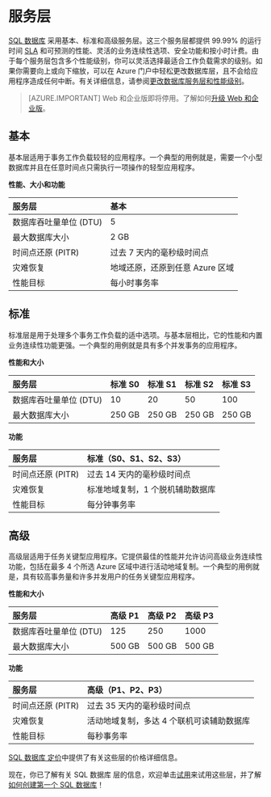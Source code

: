 <properties
   pageTitle="SQL 数据库 服务层"
   description="比较 Azure SQL 数据库 服务层的性能和业务连续性功能，以便在成本与功能之间找到适当的平衡点，既能根据需要进行缩放，又不会造成停机。"
   services="sql-database"
   documentationCenter=""
   authors="shontnew"
   manager="jeffreyg"
   editor="monicar"/>

<tags
   ms.service="sql-database"
   ms.devlang="na"
   ms.topic="article"
   ms.tgt_pltfrm="na"
   ms.workload="data-management"
   ms.date="04/15/2015"
   wacn.date="05/25/2015"
   ms.author="shkurhek"/>

# 服务层

[SQL 数据库](sql-database-technical-overview) 采用基本、标准和高级服务层。这三个服务层都提供 99.99% 的运行时间 [SLA](/support/legal/sla) 和可预测的性能、灵活的业务连续性选项、安全功能和按小时计费。由于每个服务层包含多个性能级别，你可以灵活选择最适合工作负载需求的级别。如果你需要向上或向下缩放，可以在 Azure 门户中轻松更改数据库层，且不会给应用程序造成任何中断。有关详细信息，请参阅[更改数据库服务层和性能级别](https://msdn.microsoft.com/zh-cn/library/azure/dn369872.aspx)。

> [AZURE.IMPORTANT] Web 和企业版即将停用。了解如何[升级 Web 和企业版](sql-database-upgrade-new-service-tiers)。

## 基本

基本层适用于事务工作负载较轻的应用程序。一个典型的用例就是，需要一个小型数据库并且在任意时间点只需执行一项操作的轻型应用程序。

**性能、大小和功能**


| 服务层 | 基本 |
| :-- | :-- |
| 数据库吞吐量单位 (DTU) | 5 |
| 最大数据库大小 | 2 GB |
| 时间点还原 (PITR) | 过去 7 天内的毫秒级时间点 |
| 灾难恢复 | 地域还原，还原到任意 Azure 区域 |
| 性能目标 | 每小时事务率 |


## 标准

标准层是用于处理多个事务工作负载的适中选项。与基本层相比，它的性能和内置业务连续性功能更强。一个典型的用例就是具有多个并发事务的应用程序。

**性能和大小**


| 服务层 | 标准 S0 | 标准 S1 | 标准 S2 | 标准 S3 |
| :-- | :-- | :-- | :-- | :-- |
| 数据库吞吐量单位 (DTU) | 10 | 20 | 50 | 100 |
| 最大数据库大小 | 250 GB | 250 GB | 250 GB | 250 GB |


**功能**


| 服务层 | 标准（S0、S1、S2、S3）|
| :-- | :-- |
| 时间点还原 (PITR) | 过去 14 天内的毫秒级时间点 |
| 灾难恢复 | 标准地域复制，1 个脱机辅助数据库 |
| 性能目标 | 每分钟事务率 |


## 高级

高级层适用于任务关键型应用程序。它提供最佳的性能并允许访问高级业务连续性功能，包括在最多 4 个所选 Azure 区域中进行活动地域复制。一个典型的用例就是，具有较高事务量和许多并发用户的任务关键型应用程序。

**性能和大小**


| 服务层 | 高级 P1 | 高级 P2 | 高级 P3 |
| :-- | :-- | :-- | :-- |
| 数据库吞吐量单位 (DTU) | 125 | 250 | 1000 |
| 最大数据库大小 | 500 GB | 500 GB | 500 GB |


**功能**


| 服务层 | 高级（P1、P2、P3）|
| :-- | :-- |
| 时间点还原 (PITR) | 过去 35 天内的毫秒级时间点 |
| 灾难恢复 | 活动地域复制，多达 4 个联机可读辅助数据库 |
| 性能目标 | 每秒事务率 |


[SQL 数据库 定价](/home/features/sql-database/#price)中提供了有关这些层的价格详细信息。

现在，你已了解有关 SQL 数据库 层的信息，欢迎单击[试用](/pricing/1rmb-trial)来试用这些层，并了解[如何创建第一个 SQL 数据库](sql-database-get-started)！

<!--HONumber=55-->